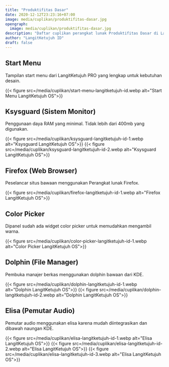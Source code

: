 ```yaml
---
title: "Produktifitas Dasar"
date: 2020-12-12T23:23:16+07:00
image: media/cuplikan/produktifitas-dasar.jpg
opengraph:
  image: media/cuplikan/produktifitas-dasar.jpg
description: "Daftar cuplikan perangkat lunak Produktifitas Dasar di LangitKetujuh OS"
author: "LangitKetujuh ID"
draft: false
---
```


## Start Menu

Tampilan start menu dari LangitKetujuh PRO yang lengkap untuk kebutuhan desain.

{{< figure src=/media/cuplikan/start-menu-langitketujuh-id.webp alt="Start Menu LangitKetujuh OS">}}

## Ksysguard (Sistem Monitor)

Penggunaan daya RAM yang minimal. Tidak lebih dari 400mb yang digunakan.

{{< figure src=/media/cuplikan/ksysguard-langitketujuh-id-1.webp alt="Ksysguard LangitKetujuh OS">}}
{{< figure src=/media/cuplikan/ksysguard-langitketujuh-id-2.webp alt="Ksysguard LangitKetujuh OS">}}

## Firefox (Web Browser)

Peselancar situs bawaan menggunakan Perangkat lunak Firefox.

{{< figure src=/media/cuplikan/firefox-langitketujuh-id-1.webp alt="Firefox LangitKetujuh OS">}}

## Color Picker

Dipanel sudah ada widget color picker untuk memudahkan mengambil warna.

{{< figure src=/media/cuplikan/color-picker-langitketujuh-id-1.webp alt="Color Picker LangitKetujuh OS">}}

## Dolphin (File Manager)

Pembuka manajer berkas menggunakan dolphin bawaan dari KDE.

{{< figure src=/media/cuplikan/dolphin-langitketujuh-id-1.webp alt="Dolphin LangitKetujuh OS">}}
{{< figure src=/media/cuplikan/dolphin-langitketujuh-id-2.webp alt="Dolphin LangitKetujuh OS">}}

## Elisa (Pemutar Audio)

Pemutar audio menggunakan elisa karena mudah diintegrasikan dan dibawah naungan KDE.

{{< figure src=/media/cuplikan/elisa-langitketujuh-id-1.webp alt="Elisa LangitKetujuh OS">}}
{{< figure src=/media/cuplikan/elisa-langitketujuh-id-2.webp alt="Elisa LangitKetujuh OS">}}
{{< figure src=/media/cuplikan/elisa-langitketujuh-id-3.webp alt="Elisa LangitKetujuh OS">}}
